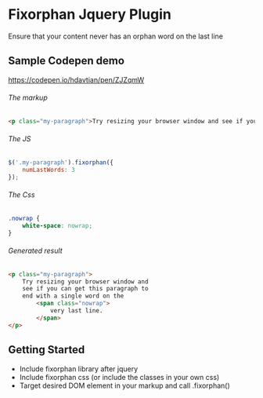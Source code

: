 # Fixorphan Jquery Plugin
Ensure that your content never has an orphan word on the last line

## Sample Codepen demo
https://codepen.io/hdavtian/pen/ZJZqmW

###### The markup
```html
<p class="my-paragraph">Try resizing your browser window and see if you can get this paragraph to end with a single word on the very last line.</p>
```

###### The JS
```javascript
$('.my-paragraph').fixorphan({
    numLastWords: 3
});
```

###### The Css
```css
.nowrap {
    white-space: nowrap;
}
```

###### Generated result
```html
<p class="my-paragraph">
    Try resizing your browser window and
    see if you can get this paragraph to
    end with a single word on the 
        <span class="nowrap">
            very last line.
        </span>
</p>
```

## Getting Started
- Include fixorphan library after jquery
- Include fixorphan css (or include the classes in your own css)
- Target desired DOM element in your markup and call .fixorphan()
